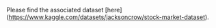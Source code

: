 Please find the associated dataset [here] (https://www.kaggle.com/datasets/jacksoncrow/stock-market-dataset).
